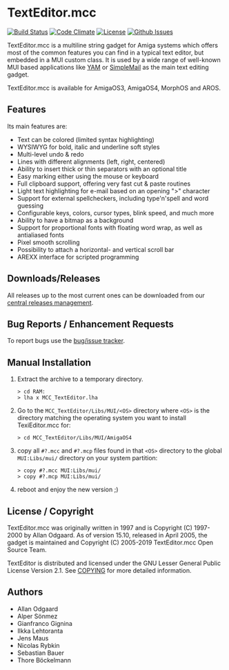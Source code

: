# TextEditor.mcc

[![Build Status](https://travis-ci.org/amiga-mui/texteditor.svg?branch=master)](https://travis-ci.org/amiga-mui/texteditor) [![Code Climate](https://codeclimate.com/github/amiga-mui/texteditor/badges/gpa.svg)](https://codeclimate.com/github/amiga-mui/texteditor) [![License](http://img.shields.io/:license-lgpl2-blue.svg?style=flat)](http://www.gnu.org/licenses/lgpl-2.1.html) [![Github Issues](http://githubbadges.herokuapp.com/amiga-mui/texteditor/issues.svg)](https://github.com/amiga-mui/texteditor/issues)

TextEditor.mcc is a multiline string gadget for Amiga systems which offers most
of the common features you can find in a typical text editor, but embedded in a
MUI custom class. It is used by a wide range of well-known MUI based applications like
[YAM](https://github.com/jens-maus/yam) or [SimpleMail](https://github.com/sba1/simplemail)
as the main text editing gadget.

TextEditor.mcc is available for AmigaOS3, AmigaOS4, MorphOS and AROS.

## Features

Its main features are:

* Text can be colored (limited syntax highlighting)
* WYSIWYG for bold, italic and underline soft styles
* Multi-level undo & redo
* Lines with different alignments (left, right, centered)
* Ability to insert thick or thin separators with an optional title
* Easy marking either using the mouse or keyboard
* Full clipboard support, offering very fast cut & paste routines
* Light text highlighting for e-mail based on an opening ">" character
* Support for external spellcheckers, including type'n'spell and word guessing
* Configurable keys, colors, cursor types, blink speed, and much more
* Ability to have a bitmap as a background
* Support for proportional fonts with floating word wrap, as well as antialiased fonts
* Pixel smooth scrolling
* Possibility to attach a horizontal- and vertical scroll bar
* AREXX interface for scripted programming

## Downloads/Releases

All releases up to the most current ones can be downloaded from our
[central releases management](https://github.com/amiga-mui/texteditor/releases).

## Bug Reports / Enhancement Requests

To report bugs use the [bug/issue tracker](https://github.com/amiga-mui/texteditor/issues).

## Manual Installation

1. Extract the archive to a temporary directory.
   ```
   > cd RAM:
   > lha x MCC_TextEditor.lha
   ```

2. Go to the `MCC_TextEditor/Libs/MUI/<OS>` directory where `<OS>` is the directory
   matching the operating system you want to install TexiEditor.mcc for:
   ```
   > cd MCC_TextEditor/Libs/MUI/AmigaOS4
   ```

3. copy all `#?.mcc` and `#?.mcp` files found in that `<OS>` directory to the
   global `MUI:Libs/mui/` directory on your system partition:
   ```
   > copy #?.mcc MUI:Libs/mui/
   > copy #?.mcp MUI:Libs/mui/
   ```

4. reboot and enjoy the new version ;)

## License / Copyright

TextEditor.mcc was originally written in 1997 and is Copyright (C) 1997-2000 by Allan Odgaard.
As of version 15.10, released in April 2005, the gadget is maintained and
Copyright (C) 2005-2019 TextEditor.mcc Open Source Team.

TextEditor is distributed and licensed under the GNU Lesser General Public License Version 2.1.
See [COPYING](COPYING) for more detailed information.

## Authors

* Allan Odgaard
* Alper Sönmez
* Gianfranco Gignina
* Ilkka Lehtoranta
* Jens Maus
* Nicolas Rybkin
* Sebastian Bauer
* Thore Böckelmann
